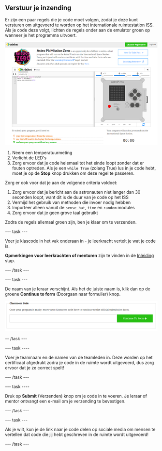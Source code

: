 ## Verstuur je inzending

Er zijn een paar regels die je code moet volgen, zodat je deze kunt versturen om uitgevoerd te worden op het internationale ruimtestation ISS. Als je code deze volgt, lichten de regels onder aan de emulator groen op wanneer je het programma uitvoert.

![Bevestiging](images/validation.png)

1. Neem een ​​temperatuurmeting
2. Verlicht de LED's
3. Zorg ervoor dat je code helemaal tot het einde loopt zonder dat er fouten optreden. Als je een `while True` (zolang True) lus in je code hebt, moet je op de **Stop** knop drukken om deze regel te passeren.

Zorg er ook voor dat je aan de volgende criteria voldoet:

1. Zorg ervoor dat je bericht aan de astronauten niet langer dan 30 seconden loopt, want dit is de duur van je code op het ISS
2. Vermijd het gebruik van methoden die invoer nodig hebben
3. Importeer alleen vanuit de `sense_hat`, `time` en `random` modules
4. Zorg ervoor dat je geen grove taal gebruikt

Zodra de regels allemaal groen zijn, ben je klaar om te verzenden.

--- task ---

Voer je klascode in het vak onderaan in - je leerkracht vertelt je wat je code is.

**Opmerkingen voor leerkrachten of mentoren** zijn te vinden in de [Inleiding](https://projects.raspberrypi.org/nl-NL/projects/astro-pi-mission-zero/1) stap.

--- /task ---

--- task ---

De naam van je leraar verschijnt. Als het de juiste naam is, klik dan op de groene **Continue to form** (Doorgaan naar formulier) knop.

![Ga door naar het formulier](images/continue-to-form.png)

-- /task ---

--- task ----

Voer je teamnaam en de namen van de teamleden in. Deze worden op het certificaat afgedrukt zodra je code in de ruimte wordt uitgevoerd, dus zorg ervoor dat je ze correct spelt!

--- /task ---

--- task ----

Druk op **Submit** (Verzenden) knop om je code in te voeren. Je leraar of mentor ontvangt een e-mail om je verzending te bevestigen.

--- /task ---

--- task ---

Als je wilt, kun je de link naar je code delen op sociale media om mensen te vertellen dat code die jij hebt geschreven in de ruimte wordt uitgevoerd!

--- /task ---